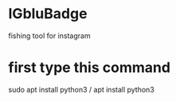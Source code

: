 # IGbluBadge
 fishing tool for instagram 
# first type this command 
sudo apt install python3 / apt install python3 
